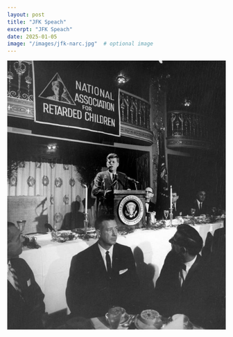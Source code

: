 ```yaml
---
layout: post
title: "JFK Speach"
excerpt: "JFK Speach"
date: 2025-01-05
image: "/images/jfk-narc.jpg"  # optional image
---
```


<img src="/images/jfk-narc.jpg">
